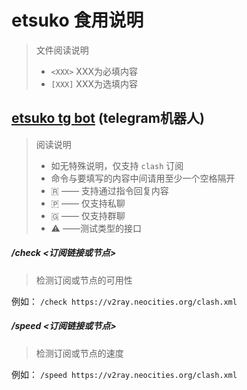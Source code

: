 # etsuko 食用说明

> 文件阅读说明
> - `<XXX>` XXX为必填内容
> - `[XXX]` XXX为选填内容

## [etsuko tg bot](https://t.me/nicoetsukobot)  (telegram机器人)
> 阅读说明
> - 如无特殊说明，仅支持 `clash` 订阅
> - 命令与要填写的内容中间请用至少一个空格隔开
> - 🇷 —— 支持通过指令回复内容
> - 🇵 —— 仅支持私聊
> - 🇬 —— 仅支持群聊
> - ⚠︎ ——测试类型的接口

##### /check <订阅链接或节点>

> 检测订阅或节点的可用性

例如：
`/check https://v2ray.neocities.org/clash.xml`

##### /speed <订阅链接或节点>

> 检测订阅或节点的速度

例如：
`/speed https://v2ray.neocities.org/clash.xml`
